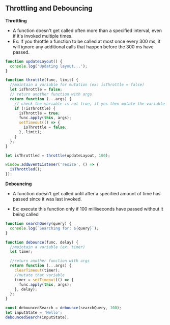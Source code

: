 ## Throttling and Debouncing

**Throttling**

- A function doesn't get called often more than a specified interval, even if it's invoked multiple times.
- Ex: If you throttle a function to be called at most once every 300 ms, it will ignore any additional calls that happen before the 300 ms have passed.

```js
function updateLayout() {
  console.log('Updating layout...');
}

function throttle(func, limit) {
  //maintain a variable for mutation (ex: isThrottle = false)
  let isThrottle = false;
  // return another function with args
  return function (...args) {
    // check the variable is not true, if yes then mutate the variable to true,
    if (!isThrottle) {
      isThrottle = true;
      func.apply(this, args);
      setTimeout(() => {
        isThrottle = false;
      }, limit);
    }
  };
}

let isThrottled = throttle(updateLayout, 100);

window.addEventListener('resize', () => {
  isThrottled();
});
```

**Debouncing**

- A function doesn't get called until after a specified amount of time has passed since it was last invoked.

- Ex: execute this function only if 100 milliseconds have passed without it being called

```js
function searchQuery(query) {
  console.log(`Searching for: ${query}`);
}

function debounce(func, delay) {
  //maintain a variable (ex: timer)
  let timer;

  //return another function with args
  return function (...args) {
    clearTimeout(timer);
    //mutate that variable
    timer = setTimeout(() => {
      func.apply(this, args);
    }, delay);
  };
}

const debouncedSearch = debounce(searchQuery, 100);
let inputState = 'Hello';
debouncedSearch(inputState);
```
